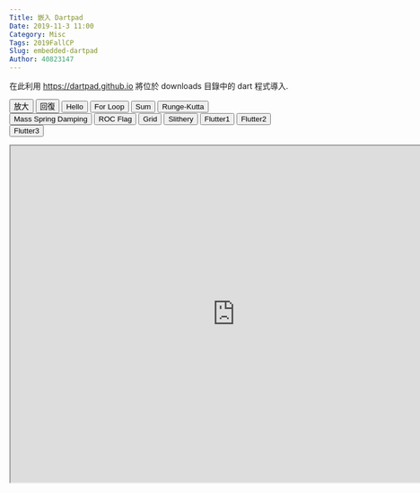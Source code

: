 ```yaml
---
Title: 嵌入 Dartpad
Date: 2019-11-3 11:00
Category: Misc
Tags: 2019FallCP
Slug: embedded-dartpad
Author: 40823147
---
```


在此利用 https://dartpad.github.io 將位於 downloads 目錄中的 dart 程式導入.

<!-- PELICAN_END_SUMMARY -->

<script>
function getDart(dirname){
    source = "https://dartpad.github.io/embed-dart.html?gh_owner=mdecourse&gh_repo=cp2019&gh_path=downloads/dart_ex/" + dirname + "&theme=dark";
    document.getElementById("iframe").src = source ;
}

function getHtmlDart(dirname){
    source = "https://dartpad.github.io/embed-html.html?gh_owner=mdecourse&gh_repo=cp2019&gh_path=downloads/dart_ex/" + dirname + "&theme=dark";
document.getElementById("iframe").src = source ;
}

function getFlutter(dirname){
    source = "https://dartpad.github.io/embed-flutter.html?gh_owner=mdecourse&gh_repo=cp2019&gh_path=downloads/dart_ex/" + dirname + "&theme=dark";
document.getElementById("iframe").src = source ;
}

function largest(){
document.getElementById("iframe").width = document.body.clientWidth ;
document.getElementById("iframe").height = document.body.clientWidth*0.5 ;
}

function original(){
document.getElementById("iframe").width = 800 ;
document.getElementById("iframe").height = 600 ;
}
</script>
<!-- 取 Dart 程式的按鈕 -->
<p><button onclick="largest()">放大</button> <button onclick="original()">回復</button> <button onclick="getDart('hello')">Hello</button> <button onclick="getDart('for')">For Loop</button> <button onclick="getDart('sum')">Sum</button> <button onclick="getDart('runge_kutta')">Runge-Kutta</button> <button onclick="getDart('mass_spring_damping')">Mass Spring Damping</button> <button onclick="getHtmlDart('roc_flag')">ROC Flag</button> <button onclick="getHtmlDart('grid')">Grid</button> <button onclick="getHtmlDart('slithery')">Slithery</button> <button onclick="getFlutter('flutter1')">Flutter1</button> <button onclick="getFlutter('flutter2')">Flutter2</button> <button onclick="getFlutter('flutter3')">Flutter3</button></p>
<!-- 內建放入的 Dart 原始碼 -->

<p><iframe height="600" id="iframe" src="https://dartpad.dartlang.org/embed-dart.html?gh_owner=mdecourse&amp;gh_repo=cp2019&amp;gh_path=downloads/dart_ex/mass_spring_damping&amp;theme=dark" width="800"></iframe></p>